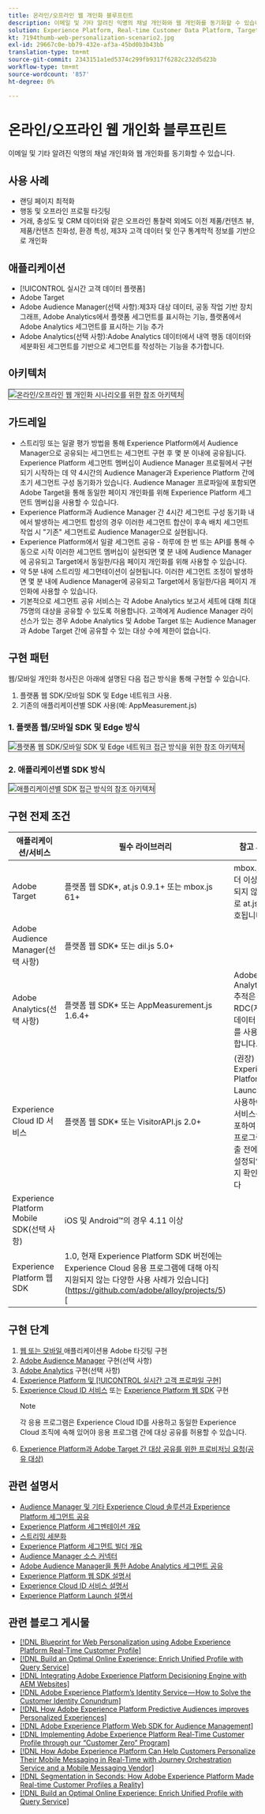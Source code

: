 ```yaml
---
title: 온라인/오프라인 웹 개인화 블루프린트
description: 이메일 및 기타 알려진 익명의 채널 개인화와 웹 개인화를 동기화할 수 있습니다.
solution: Experience Platform, Real-time Customer Data Platform, Target, Audience Manager, Analytics, Experience Cloud Services, Data Collection
kt: 7194thumb-web-personalization-scenario2.jpg
exl-id: 29667c0e-bb79-432e-af3a-45bd0b3b43bb
translation-type: tm+mt
source-git-commit: 2343151a1ed5374c299fb9317f6282c232d5d23b
workflow-type: tm+mt
source-wordcount: '857'
ht-degree: 0%

---
```


# 온라인/오프라인 웹 개인화 블루프린트

이메일 및 기타 알려진 익명의 채널 개인화와 웹 개인화를 동기화할 수 있습니다.

## 사용 사례

* 랜딩 페이지 최적화
* 행동 및 오프라인 프로필 타깃팅
* 거래, 충성도 및 CRM 데이터와 같은 오프라인 통찰력 외에도 이전 제품/컨텐츠 뷰, 제품/컨텐츠 친화성, 환경 특성, 제3자 고객 데이터 및 인구 통계학적 정보를 기반으로 개인화

## 애플리케이션

* [!UICONTROL 실시간 고객 데이터 플랫폼]
* Adobe Target
* Adobe Audience Manager(선택 사항):제3자 대상 데이터, 공동 작업 기반 장치 그래프, Adobe Analytics에서 플랫폼 세그먼트를 표시하는 기능, 플랫폼에서 Adobe Analytics 세그먼트를 표시하는 기능 추가
* Adobe Analytics(선택 사항):Adobe Analytics 데이터에서 내역 행동 데이터와 세분화된 세그먼트를 기반으로 세그먼트를 작성하는 기능을 추가합니다.

## 아키텍처

<img src="assets/onoff.svg" alt="온라인/오프라인 웹 개인화 시나리오를 위한 참조 아키텍처" style="border:1px solid #4a4a4a" />

## 가드레일

* 스트리밍 또는 일괄 평가 방법을 통해 Experience Platform에서 Audience Manager으로 공유되는 세그먼트는 세그먼트 구현 후 몇 분 이내에 공유됩니다. Experience Platform 세그먼트 멤버십이 Audience Manager 프로필에서 구현되기 시작하는 데 약 4시간의 Audience Manager과 Experience Platform 간에 초기 세그먼트 구성 동기화가 있습니다. Audience Manager 프로파일에 포함되면 Adobe Target을 통해 동일한 페이지 개인화를 위해 Experience Platform 세그먼트 멤버십을 사용할 수 있습니다.
* Experience Platform과 Audience Manager 간 4시간 세그먼트 구성 동기화 내에서 발생하는 세그먼트 합성의 경우 이러한 세그먼트 합산이 후속 배치 세그먼트 작업 시 &quot;기존&quot; 세그먼트로 Audience Manager으로 실현됩니다.
* Experience Platform에서 일괄 세그먼트 공유 - 하루에 한 번 또는 API를 통해 수동으로 시작 이러한 세그먼트 멤버십이 실현되면 몇 분 내에 Audience Manager에 공유되고 Target에서 동일한/다음 페이지 개인화를 위해 사용할 수 있습니다.
* 약 5분 내에 스트리밍 세그먼테이션이 실현됩니다. 이러한 세그먼트 조정이 발생하면 몇 분 내에 Audience Manager에 공유되고 Target에서 동일한/다음 페이지 개인화에 사용할 수 있습니다.
* 기본적으로 세그먼트 공유 서비스는 각 Adobe Analytics 보고서 세트에 대해 최대 75명의 대상을 공유할 수 있도록 허용합니다. 고객에게 Audience Manager 라이선스가 있는 경우 Adobe Analytics 및 Adobe Target 또는 Audience Manager과 Adobe Target 간에 공유할 수 있는 대상 수에 제한이 없습니다.

## 구현 패턴

웹/모바일 개인화 청사진은 아래에 설명된 다음 접근 방식을 통해 구현할 수 있습니다.

1. 플랫폼 웹 SDK/모바일 SDK 및 Edge 네트워크 사용.
1. 기존의 애플리케이션별 SDK 사용(예: AppMeasurement.js)

### 1. 플랫폼 웹/모바일 SDK 및 Edge 방식

<img src="assets/websdkflow.svg" alt="플랫폼 웹 SDK/모바일 SDK 및 Edge 네트워크 접근 방식을 위한 참조 아키텍처" style="border:1px solid #4a4a4a" />

### 2. 애플리케이션별 SDK 방식

<img src="assets/appsdkflow.png" alt="애플리케이션별 SDK 접근 방식의 참조 아키텍처" style="border:1px solid #4a4a4a" />

## 구현 전제 조건

| 애플리케이션/서비스 | 필수 라이브러리 | 참고 사항 |
|---|---|---|
| Adobe Target | 플랫폼 웹 SDK*, at.js 0.9.1+ 또는 mbox.js 61+ | mbox.js가 더 이상 개발되지 않으므로 at.js가 선호됩니다. |
| Adobe Audience Manager(선택 사항) | 플랫폼 웹 SDK* 또는 dil.js 5.0+ |  |
| Adobe Analytics(선택 사항) | 플랫폼 웹 SDK* 또는 AppMeasurement.js 1.6.4+ | Adobe Analytics 추적은 RDC(지역 데이터 수집)를 사용해야 합니다. |
| Experience Cloud ID 서비스 | 플랫폼 웹 SDK* 또는 VisitorAPI.js 2.0+ | (권장) Experience Platform Launch을 사용하여 ID 서비스를 배포하여 응용 프로그램 호출 전에 ID가 설정되었는지 확인합니다 |
| Experience Platform Mobile SDK(선택 사항) | iOS 및 Android™의 경우 4.11 이상 |  |
| Experience Platform 웹 SDK | 1.0, 현재 Experience Platform SDK 버전에는 Experience Cloud 응용 프로그램에 대해 아직 지원되지 않는 다양한 사용 사례가 있습니다](https://github.com/adobe/alloy/projects/5)[ |  |


## 구현 단계

1. [웹 또는 모바일 ](https://experienceleague.adobe.com/docs/target/using/implement-target/implementing-target.html) 애플리케이션용 Adobe 타깃팅 구현
1. [Adobe Audience Manager](https://experienceleague.adobe.com/docs/audience-manager/user-guide/implementation-integration-guides/implement-audience-manager.html)  구현(선택 사항)
1. [Adobe Analytics](https://experienceleague.adobe.com/docs/analytics/implementation/home.html)   구현(선택 사항)
1. [Experience Platform 및  [!UICONTROL 실시간 고객 프로파일 구현]](https://experienceleague.adobe.com/docs/platform-learn/getting-started-for-data-architects-and-data-engineers/overview.html)
1. [Experience Cloud ID 서비스](https://experienceleague.adobe.com/docs/id-service/using/implementation/implementation-guides.html) 또는 [Experience Platform 웹 SDK](https://experienceleague.adobe.com/docs/experience-platform/edge/home.html) 구현
   >[!NOTE]
   >
   >각 응용 프로그램은 Experience Cloud ID를 사용하고 동일한 Experience Cloud 조직에 속해 있어야 응용 프로그램 간에 대상 공유를 허용할 수 있습니다.
1. [Experience Platform과 Adobe Target 간 대상 공유를 위한 프로비저닝 요청(공유 대상)](https://www.adobe.com/go/audiences)

## 관련 설명서

* [Audience Manager 및 기타 Experience Cloud 솔루션과 Experience Platform 세그먼트 공유](https://experienceleague.adobe.com/docs/audience-manager/user-guide/implementation-integration-guides/integration-experience-platform/aam-aep-audience-sharing.html)
* [Experience Platform 세그멘테이션 개요](https://experienceleague.adobe.com/docs/experience-platform/segmentation/home.html)
* [스트리밍 세분화](https://experienceleague.adobe.com/docs/experience-platform/segmentation/api/streaming-segmentation.html)
* [Experience Platform 세그먼트 빌더 개요](https://experienceleague.adobe.com/docs/experience-platform/segmentation/ui/overview.html)
* [Audience Manager 소스 커넥터](https://experienceleague.adobe.com/docs/experience-platform/sources/connectors/adobe-applications/audience-manager.html)
* [Adobe Audience Manager을 통한 Adobe Analytics 세그먼트 공유](https://experienceleague.adobe.com/docs/analytics/components/segmentation/segmentation-workflow/seg-publish.html)
* [Experience Platform 웹 SDK 설명서](https://experienceleague.adobe.com/docs/experience-platform/edge/home.html)
* [Experience Cloud ID 서비스 설명서](https://experienceleague.adobe.com/docs/id-service/using/home.html)
* [Experience Platform Launch 설명서](https://experienceleague.adobe.com/docs/launch/using/home.html)

## 관련 블로그 게시물

* [[!DNL Blueprint for Web Personalization using Adobe Experience Platform Real-Time Customer Profile]](https://medium.com/adobetech/blueprint-for-web-personalization-using-adobe-experience-platform-real-time-customer-profile-fef2ce7a4b2f)
* [[!DNL Build an Optimal Online Experience: Enrich Unified Profile with Query Service]](https://medium.com/adobetech/build-an-optimal-online-experience-enrich-unified-profile-with-query-service-8027c196ab33)
* [[!DNL Integrating Adobe Experience Platform Decisioning Engine with AEM Websites]](https://jaeness.medium.com/integrating-adobe-experience-platform-decisioning-engine-with-aem-websites-9c222acd12e2)
* [[!DNL Adobe Experience Platform’s Identity Service — How to Solve the Customer Identity Conundrum]](https://medium.com/adobetech/adobe-experience-platforms-identity-service-how-to-solve-the-customer-identity-conundrum-f95e22d16ea9)
* [[!DNL How Adobe Experience Platform Predictive Audiences improves Personalized Experiences]](https://medium.com/adobetech/how-adobe-experience-platform-predictive-audiences-improves-personalized-experiences-1f75a60cb7a3)
* [[!DNL Adobe Experience Platform Web SDK for Audience Management]](https://medium.com/adobetech/adobe-experience-platform-web-sdk-for-audience-management-751fa6d063bc)
* [[!DNL Implementing Adobe Experience Platform Real-Time Customer Profile through our “Customer Zero” Program]](https://medium.com/adobetech/implementing-adobe-experience-platform-real-time-customer-profile-through-our-customer-zero-32e7cd952896)
* [[!DNL How Adobe Experience Platform Can Help Customers Personalize Their Mobile Messaging in Real-Time with Journey Orchestration Service and a Mobile Messaging Vendor]](https://medium.com/adobetech/how-adobe-experience-platform-helped-a-client-personalize-their-mobile-messaging-in-real-time-with-7d634aefa098)
* [[!DNL Segmentation in Seconds: How Adobe Experience Platform Made Real-time Customer Profiles a Reality]](https://medium.com/adobetech/segmentation-in-seconds-how-adobe-experience-platform-made-real-time-customer-profiles-a-reality-a7a8552b0847)
* [[!DNL Build an Optimal Online Experience: Enrich Unified Profile with Query Service]](https://medium.com/adobetech/build-an-optimal-online-experience-enrich-unified-profile-with-query-service-8027c196ab33)
